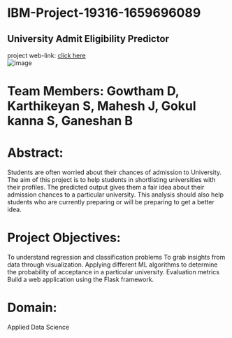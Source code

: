 # IBM-Project-19316-1659696089
## University Admit Eligibility Predictor <br />
project web-link: [click here](http://ibmsmart.pythonanywhere.com/home)
<br />
![image](https://user-images.githubusercontent.com/115606971/196098281-8d1455a3-a637-4573-ad9a-2103473e7fd3.png)

# Team Members: Gowtham D, Karthikeyan S, Mahesh J, Gokul kanna S, Ganeshan B

# Abstract:
Students are often worried about their chances of admission to University.
The aim of this project is to help students in shortlisting universities with their profiles.
The predicted output gives them a fair idea about their admission chances to a particular university.
This analysis should also help students who are currently preparing or will be preparing to get a better idea.

# Project Objectives:
To understand regression and classification problems
To grab insights from data through visualization.
Applying different ML algorithms to determine the probability of acceptance in a particular university.
Evaluation metrics
Build a web application using the Flask framework.

# Domain:
Applied Data Science
